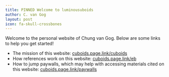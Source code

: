 ```yaml
---
title: PINNED Welcome to luminousuboids
author: C. van Gog
layout: post
icon: fa-skull-crossbones
---
```

<p>Welcome to the personal website of Chung van Gog. Below are some links to help you get started!</p>
<ul>
  <li>The mission of this website: <a href="https://cuboids.page.link/cuboids">cuboids.page.link/cuboids</a> </li>
  <li>How references work on this website: <a href="https://cuboids.page.link/pagelink>cuboids.page.link/pagelink</a> </li>
  <li>What early Buddhism is: <a href="https://cuboids.page.link/eb">cuboids.page.link/eb</a> </li>
  <li>How to jump paywalls, which may help with accessing materials cited on this website: <a href=https://cuboids.page.link/paywalls>cuboids.page.link/paywalls</a></li> 
</ul>
